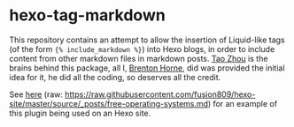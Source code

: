 # hexo-tag-markdown
This repository contains an attempt to allow the insertion of Liquid-like tags (of the form `{% include_markdown %}`) into Hexo blogs, in order to include content from other markdown files in markdown posts. [Tao Zhou](https://github.com/taoalpha/) is the brains behind this package, all I, [Brenton Horne](https://github.com/fusion809/), did was provided the initial idea for it, he did all the coding, so deserves all the credit. 

See [here](https://github.com/fusion809/hexo-site/blob/master/source/_posts/free-operating-systems.md#footnotes) (raw: https://raw.githubusercontent.com/fusion809/hexo-site/master/source/_posts/free-operating-systems.md) for an example of this plugin being used on an Hexo site.
